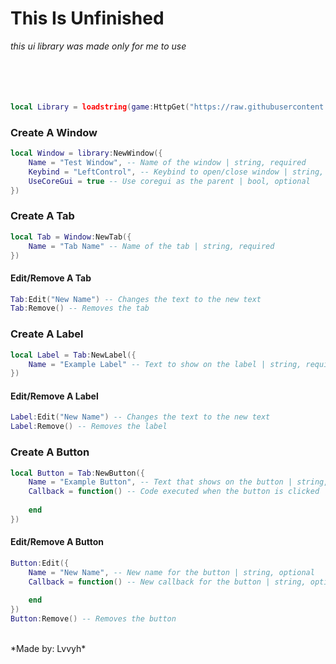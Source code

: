 # This Is Unfinished
*this ui library was made only for me to use*
<br/>
<br/>
<br/>
<br/>
<br/>


```lua
local Library = loadstring(game:HttpGet("https://raw.githubusercontent.com/lvvyh-Rblx/ui/refs/heads/main/lib.lua"))()
```

### Create A Window
```lua
local Window = library:NewWindow({
	Name = "Test Window", -- Name of the window | string, required
	Keybind = "LeftControl", -- Keybind to open/close window | string, required
	UseCoreGui = true -- Use coregui as the parent | bool, optional
})
```

### Create A Tab
```lua
local Tab = Window:NewTab({
	Name = "Tab Name" -- Name of the tab | string, required
})
```

#### Edit/Remove A Tab
```lua
Tab:Edit("New Name") -- Changes the text to the new text
Tab:Remove() -- Removes the tab
```

### Create A Label
```lua
local Label = Tab:NewLabel({
	Name = "Example Label" -- Text to show on the label | string, required
})
```

#### Edit/Remove A Label
```lua
Label:Edit("New Name") -- Changes the text to the new text
Label:Remove() -- Removes the label
```

### Create A Button
```lua
local Button = Tab:NewButton({
	Name = "Example Button", -- Text that shows on the button | string, required
	Callback = function() -- Code executed when the button is clicked | function, optional
		
	end
})
```

#### Edit/Remove A Button
```lua
Button:Edit({
    Name = "New Name", -- New name for the button | string, optional
    Callback = function() -- New callback for the button | string, optional
        
    end
})
Button:Remove() -- Removes the button
```
<br/>
*Made by: Lvvyh*
